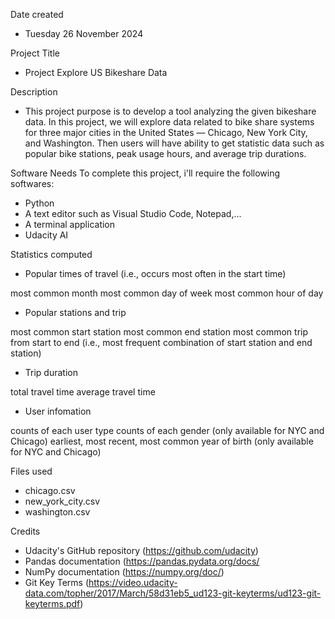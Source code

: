 Date created
- Tuesday 26 November 2024

Project Title
- Project Explore US Bikeshare Data

Description
- This project purpose is to develop a tool analyzing the given bikeshare data. In this project, we will explore data related to bike share systems for three major cities in the United States — Chicago, New York City, and Washington. Then users will have ability to get statistic data such as popular bike stations, peak usage hours, and average trip durations.

Software Needs
To complete this project, i'll require the following softwares:
- Python
- A text editor such as Visual Studio Code, Notepad,...
- A terminal application
- Udacity AI

Statistics computed
- Popular times of travel (i.e., occurs most often in the start time)

most common month
most common day of week
most common hour of day

- Popular stations and trip

most common start station
most common end station
most common trip from start to end (i.e., most frequent combination of start station and end station)

- Trip duration

total travel time
average travel time

- User infomation

counts of each user type
counts of each gender (only available for NYC and Chicago)
earliest, most recent, most common year of birth (only available for NYC and Chicago)

Files used
- chicago.csv
- new_york_city.csv
- washington.csv

Credits
- Udacity's GitHub repository (https://github.com/udacity)
- Pandas documentation (https://pandas.pydata.org/docs/
- NumPy documentation (https://numpy.org/doc/)
- Git Key Terms (https://video.udacity-data.com/topher/2017/March/58d31eb5_ud123-git-keyterms/ud123-git-keyterms.pdf)
